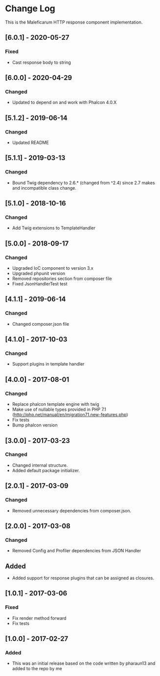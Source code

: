# Change Log
This is the Maleficarum HTTP response component implementation. 

## [6.0.1] - 2020-05-27
### Fixed
- Cast response body to string

## [6.0.0] - 2020-04-29
### Changed
- Updated to depend on and work with Phalcon 4.0.X

## [5.1.2] - 2019-06-14
### Changed
- Updated README

## [5.1.1] - 2019-03-13
### Changed
- Bound Twig dependency to 2.6.* (changed from ^2.4) since 2.7 makes and incompatible class change.  

## [5.1.0] - 2018-10-16  
### Changed  
- Add Twig extensions to TemplateHandler

## [5.0.0] - 2018-09-17  
### Changed  
- Upgraded IoC component to version 3.x  
- Upgraded phpunit version  
- Removed repositories section from composer file
- Fixed JsonHandlerTest test

## [4.1.1] - 2019-06-14
### Changed
- Changed composer.json file

## [4.1.0] - 2017-10-03
### Changed
- Support plugins in template handler 

## [4.0.0] - 2017-08-01
### Changed
- Replace phalcon template engine with twig
- Make use of nullable types provided in PHP 7.1 (http://php.net/manual/en/migration71.new-features.php)
- Fix tests
- Bump phalcon version

## [3.0.0] - 2017-03-23
### Changed
- Changed internal structure.
- Added default package initializer.

## [2.0.1] - 2017-03-09
### Changed
- Removed unnecessary dependencies from composer.json.

## [2.0.0] - 2017-03-08
### Changed
- Removed Config and Profiler dependencies from JSON Handler

## Added
- Added support for response plugins that can be assigned as closures. 

## [1.0.1] - 2017-03-06
### Fixed
- Fix render method forward
- Fix tests

## [1.0.0] - 2017-02-27
### Added
- This was an initial release based on the code written by pharaun13 and added to the repo by me
